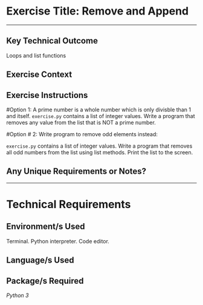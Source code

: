 # Exercise Title: Remove and Append
---
## Key Technical Outcome
Loops and list functions

## Exercise Context

## Exercise Instructions

#Option 1:
A prime number is a whole number which is only divisble than 1 and itself.
<code>exercise.py</code> contains a list of integer values.
Write a program that removes any value from the list that is NOT a prime number.

#Option # 2:
Write program to remove odd elements instead:

<code>exercise.py</code> contains a list of integer values.
Write a program that removes all odd numbers from the list using list methods.
Print the list to the screen.

## Any Unique Requirements or Notes?

---
# Technical Requirements
<em><strong></strong></em>

## Environment/s Used
Terminal. Python interpreter. Code editor.

## Language/s Used
<em></em>

## Package/s Required
<em>Python 3</em>
